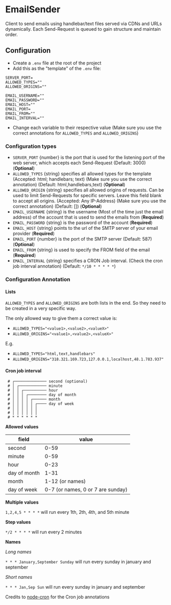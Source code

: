 # EmailSender

Client to send emails using handlebar/text files served via CDNs and URLs dynamically. Each Send-Request is queued to gain structure and maintain order.

## Configuration

- Create a `.env` file at the root of the project
- Add this as the "template" of the `.env` file:
```
SERVER_PORT=
ALLOWED_TYPES=""
ALLOWED_ORIGINS=""

EMAIL_USERNAME=""
EMAIL_PASSWORD=""
EMAIL_HOST=""
EMAIL_PORT=
EMAIL_FROM=""
EMAIL_INTERVAL=""
```
- Change each variable to their respective value (Make sure you use the correct annotations for `ALLOWED_TYPES` and `ALLOWED_ORIGINS`)

### Configuration types

- `SERVER_PORT` {number} is the port that is used for the listening port of the web server, which accepts each Send-Request (Default: 3000) (**Optional**)
- `ALLOWED_TYPES` {string} specifies all allowed types for the template (Accepted: html; handlebars; text) (Make sure you use the correct annotation) (Default: html,handlebars,text) (**Optional**)
- `ALLOWED_ORIGIN` {string} specifies all allowed origins of requests. Can be used to limit Send-Requests for specific servers. Leave this field blank to accept all origins. (Accepted: Any IP-Address) (Make sure you use the correct annotation) (Default: []) (**Optional**)
- `EMAIL_USERNAME` {string} is the username (Most of the time just the email address) of the account that is used to send the emails from (**Required**)
- `EMAIL_PASSWORD` {string} is the password of the account (**Required**)
- `EMAIL_HOST` {string} points to the url of the SMTP server of your email provider (**Required**)
- `EMAIL_PORT` {number} is the port of the SMTP server (Default: 587) (**Optional**)
- `EMAIL_FROM` {string} is used to specify the FROM field of the email (**Required**)
- `EMAIL_INTERVAL` {string} specifies a CRON Job interval. (Check the cron job interval annotation) (Default: `*/10 * * * * *`)

### Configuration Annotation

#### Lists

`ALLOWED_TYPES` and `ALLOWED_ORIGINS` are both lists in the end. So they need to be created in a very specific way.

The only allowed way to give them a correct value is:
- `ALLOWED_TYPES="<value1>,<value2>,<valueX>"`
- `ALLOWED_ORIGINS="<value1>,<value2>,<valueX>"`

E.g.
- `ALLOWED_TYPES="html,text,handlebars"`
- `ALLOWED_ORIGINS="318.321.169.723,127.0.0.1,localhost,48.1.783.937"`

#### Cron job interval

```
 # ┌────────────── second (optional)
 # │ ┌──────────── minute
 # │ │ ┌────────── hour
 # │ │ │ ┌──────── day of month
 # │ │ │ │ ┌────── month
 # │ │ │ │ │ ┌──── day of week
 # │ │ │ │ │ │
 # │ │ │ │ │ │
 # * * * * * *
```

**Allowed values**

|     field    |        value        |
|--------------|---------------------|
|    second    |         0-59        |
|    minute    |         0-59        |
|     hour     |         0-23        |
| day of month |         1-31        |
|     month    |     1-12 (or names) |
|  day of week |     0-7 (or names, 0 or 7 are sunday)  |

**Multiple values**

`1,2,4,5 * * * *` will run every 1th, 2th, 4th, and 5th minute

**Step values**

`*/2 * * * *` will run every 2 minutes

**Names**

*Long names*

`* * * January,September Sunday` will run every sunday in january and september

*Short names*

`* * * Jan,Sep Sun` will run every sunday in january and september

Credits to [node-cron](https://www.npmjs.com/package/node-cron) for the Cron job annotations
